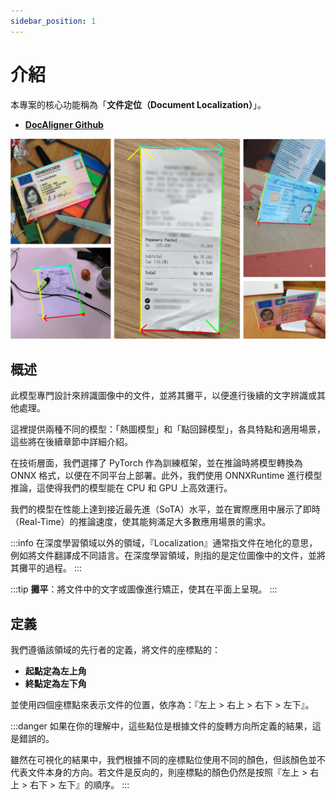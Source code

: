 ```yaml
---
sidebar_position: 1
---
```


# 介紹

本專案的核心功能稱為「**文件定位（Document Localization）**」。

- [**DocAligner Github**](https://github.com/DocsaidLab/DocAligner)

![title](./resources/title.jpg)

## 概述

此模型專門設計來辨識圖像中的文件，並將其攤平，以便進行後續的文字辨識或其他處理。

這裡提供兩種不同的模型：「熱圖模型」和「點回歸模型」，各具特點和適用場景，這些將在後續章節中詳細介紹。

在技術層面，我們選擇了 PyTorch 作為訓練框架，並在推論時將模型轉換為 ONNX 格式，以便在不同平台上部署。此外，我們使用 ONNXRuntime 進行模型推論，這使得我們的模型能在 CPU 和 GPU 上高效運行。

我們的模型在性能上達到接近最先進（SoTA）水平，並在實際應用中展示了即時（Real-Time）的推論速度，使其能夠滿足大多數應用場景的需求。

:::info
在深度學習領域以外的領域，『Localization』通常指文件在地化的意思，例如將文件翻譯成不同語言。在深度學習領域，則指的是定位圖像中的文件，並將其攤平的過程。
:::

:::tip
**攤平**：將文件中的文字或圖像進行矯正，使其在平面上呈現。
:::


## 定義

我們遵循該領域的先行者的定義，將文件的座標點的：

- **起點定為左上角**
- **終點定為左下角**

並使用四個座標點來表示文件的位置，依序為：『左上 > 右上 > 右下 > 左下』。

:::danger
如果在你的理解中，這些點位是根據文件的旋轉方向所定義的結果，這是錯誤的。

雖然在可視化的結果中，我們根據不同的座標點位使用不同的顏色，但該顏色並不代表文件本身的方向。若文件是反向的，則座標點的顏色仍然是按照『左上 > 右上 > 右下 > 左下』的順序。
:::
